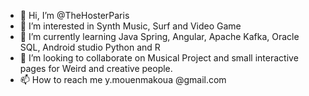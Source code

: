 - 👋 Hi, I’m @TheHosterParis
- 👀 I’m interested in Synth Music, Surf and Video Game
- 🌱 I’m currently learning Java Spring, Angular, Apache Kafka, Oracle SQL, Android studio Python and R
- 💞️ I’m looking to collaborate on Musical Project and small interactive pages for Weird and creative people.
- 📫 How to reach me y.mouenmakoua @gmail.com

<!---
TheHosterParis/TheHosterParis is a ✨ special ✨ repository because its `README.md` (this file) appears on your GitHub profile.
You can click the Preview link to take a look at your changes.
--->
